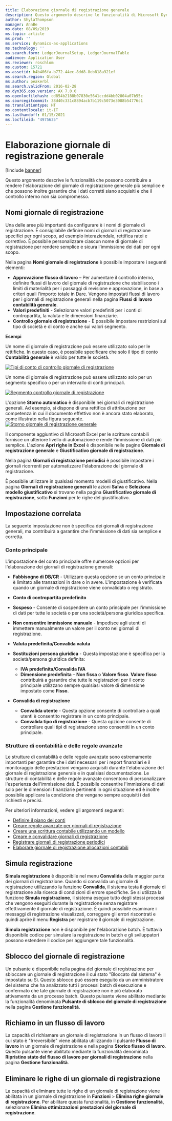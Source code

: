 ```yaml
---
title: Elaborazione giornale di registrazione generale
description: Questo argomento descrive le funzionalità di Microsoft Dynamics 365 Finance che possono contribuire a rendere l'elaborazione del giornale di registrazione generale più semplice e che possono inoltre garantire che i dati corretti siano acquisiti e che il controllo interno non sia compromesso.
author: ShylaThompson
manager: AnnBe
ms.date: 08/09/2019
ms.topic: article
ms.prod: ''
ms.service: dynamics-ax-applications
ms.technology: ''
ms.search.form: LedgerJournalSetup, LedgerJournalTable
audience: Application User
ms.reviewer: roschlom
ms.custom: 15721
ms.assetid: b4b406fa-b772-44ec-8dd8-8eb818a921ef
ms.search.region: Global
ms.author: peakerbl
ms.search.validFrom: 2016-02-28
ms.dyn365.ops.version: AX 7.0.0
ms.openlocfilehash: cd854b2188b07830e5641ccdd4bb02804a07b55c
ms.sourcegitcommit: 38d40c331c8894acb7b119c5073e3088b54776c1
ms.translationtype: HT
ms.contentlocale: it-IT
ms.lasthandoff: 01/15/2021
ms.locfileid: "4975635"
---
```

# <a name="general-journal-processing"></a>Elaborazione giornale di registrazione generale

[!include [banner](../includes/banner.md)]

Questo argomento descrive le funzionalità che possono contribuire a rendere l'elaborazione del giornale di registrazione generale più semplice e che possono inoltre garantire che i dati corretti siano acquisiti e che il controllo interno non sia compromesso.  

## <a name="journal-names"></a>Nomi giornale di registrazione

Una delle aree più importanti da configurare è i nomi di giornale di registrazione. È consigliabile definire nomi di giornali di registrazione specifici per ogni scopo, ad esempio interaziendale, rettifica ratei e correttivo. È possibile personalizzare ciascun nome di giornale di registrazione per rendere semplice e sicura l'immissione dei dati per ogni scopo. 

Nella pagina **Nomi giornale di registrazione** è possibile impostare i seguenti elementi:

-   **Approvazione flusso di lavoro** – Per aumentare il controllo interno, definire flussi di lavoro del giornale di registrazione che stabiliscono i limiti di materialità per i passaggi di revisione e approvazione, in base a criteri quali l'importo totale in Dare. Vengono impostati flussi di lavoro per i giornali di registrazione generali nella pagina **Flussi di lavoro contabilità generale**.
-   **Valori predefiniti** - Selezionare valori predefiniti per i conti di contropartita, la valuta e le dimensioni finanziarie.
-   **Controllo giornale di registrazione** - È possibile impostare restrizioni sul tipo di società e di conto e anche sui valori segmento. 

**Esempi**

Un nome di giornale di registrazione può essere utilizzato solo per le rettifiche. In questo caso, è possibile specificare che solo il tipo di conto **Contabilità generale** è valido per tutte le società. 

[![Tipi di conto di controllo giornale di registrazione](./media/journal-control-account-types1.png)](./media/journal-control-account-types1.png)

Un nome di giornale di registrazione può essere utilizzato solo per un segmento specifico o per un intervallo di conti principali. 

[![Segmento controllo giornale di registrazione](./media/journal-control-segment1.png)](./media/journal-control-segment1.png)

L'opzione **Storno automatico** è disponibile nei giornali di registrazione generali. Ad esempio, si dispone di una rettifica di attribuzione per competenza in cui il documento effettivo non è ancora stato elaborato, come illustrato nella figura seguente.
[![Storno giornale di registrazione generale](./media/general-journal-reversing1.png)](./media/general-journal-reversing1.png) 

Il componente aggiuntivo di Microsoft Excel per le scritture contabili fornisce un ulteriore livello di automazione e rende l'immissione di dati più semplice. L'azione **Apri righe in Excel** è disponibile nelle pagine **Giornale di registrazione generale** e **Giustificativo giornale di registrazione**. 

Nella pagina **Giornali di registrazione periodici** è possibile impostare i giornali ricorrenti per automatizzare l'elaborazione del giornale di registrazione. 

È possibile utilizzare in qualsiasi momento modelli di giustificativo. Nella pagina **Giornali di registrazione generali** le azioni **Salva** e **Seleziona modello giustificativo** si trovano nella pagina **Giustificativo giornale di registrazione**, sotto **Funzioni** per le righe del giustificativo.

## <a name="related-setup"></a>Impostazione correlata
La seguente impostazione non è specifica dei giornali di registrazione generali, ma contribuirà a garantire che l'immissione di dati sia semplice e corretta.

### <a name="main-account"></a>Conto principale

L'impostazione del conto principale offre numerose opzioni per l'elaborazione dei giornali di registrazione generali:

-   **Fabbisogno di DB/CR** - Utilizzare questa opzione se un conto principale è limitato alle transazioni in dare o in avere. L'impostazione è verificata quando un giornale di registrazione viene convalidato o registrato.

-   **Conto di contropartita predefinito**
-   **Sospeso** - Consente di sospendere un conto principale per l'immissione di dati per tutte le società o per una società/persona giuridica specifica.
-   **Non consentire immissione manuale** - Impedisce agli utenti di immettere manualmente un valore per il conto nei giornali di registrazione.
-   **Valuta predefinita/Convalida valuta**
-   **Sostituzioni persona giuridica** - Questa impostazione è specifica per la società/persona giuridica definita:
    -   **IVA predefinita/Convalida IVA**
    -   **Dimensione predefinita** – **Non fissa** o **Valore fisso**. **Valore fisso** contribuirà a garantire che tutte le registrazioni per il conto principale utilizzano sempre qualsiasi valore di dimensione impostato come **Fisso**.
-   **Convalida di registrazione**
    -   **Convalida utente** - Questa opzione consente di controllare a quali utenti è consentito registrare in un conto principale.
    -   **Convalida tipo di registrazione** - Questa opzione consente di controllare quali tipi di registrazione sono consentiti in un conto principale.

### <a name="accounting-structures-and-advanced-rules-structures"></a>Strutture di contabilità e delle regole avanzate

Le strutture di contabilità e delle regole avanzate sono estremamente importanti per garantire che i dati necessari per i report finanziari e il monitoraggio delle prestazioni vengano acquisiti durante l'elaborazione del giornale di registrazione generale e in qualsiasi documentazione. Le strutture di contabilità e delle regole avanzate consentono di personalizzare l'esperienza dell'immissione dati. È possibile consentire l'immissione di dati solo per le dimensioni finanziarie pertinenti in ogni situazione ed è inoltre possibile applicare la condizione che vengano sempre acquisiti i dati richiesti e precisi.

Per ulteriori informazioni, vedere gli argomenti seguenti:
- [Definire il piano dei conti](plan-chart-of-accounts.md) 
- [Creare regole avanzate per giornali di registrazione](tasks/create-advanced-rules-journals.md)
- [Creare una scrittura contabile utilizzando un modello](tasks/create-journal-entry-template.md)
- [Creare e convalidare giornali di registrazione](tasks/create-validate-journals.md)
- [Registrare giornali di registrazione periodici](tasks/post-periodic-journals.md)
- [Elaborare giornale di registrazione allocazioni contabili](tasks/process-ledger-allocation-journal.md)

## <a name="simulate-posting"></a>Simula registrazione
**Simula registrazione** è disponibile nel menu **Convalida** della maggior parte dei giornali di registrazione. Quando si convalida un giornale di registrazione utilizzando la funzione **Convalida**, il sistema testa il giornale di registrazione alla ricerca di condizioni di errore specifiche. Se si utilizza la funzione **Simula registrazione**, il sistema esegue tutto degli stessi processi che vengono eseguiti durante la registrazione senza registrare effettivamente il giornale di registrazione. È quindi possibile esaminare i messaggi di registrazione visualizzati, correggere gli errori riscontrati e quindi aprire il menu **Registra** per registrare il giornale di registrazione. 

**Simula registrazione** non è disponibile per l'elaborazione batch. È tuttavia disponibile codice per simulare la registrazione in batch e gli sviluppatori possono estendere il codice per aggiungere tale funzionalità.  

## <a name="journal-unlock"></a>Sblocco del giornale di registrazione
Un pulsante è disponibile nella pagina del giornale di registrazione per sbloccare un giornale di registrazione il cui stato "Bloccato dal sistema" è impostato su Sì. Questo sblocco può essere eseguito da un amministratore del sistema che ha analizzato tutti i processi batch di esecuzione e confermato che tale giornale di registrazione non è più elaborato attivamente da un processo batch. Questo pulsante viene abilitato mediante la funzionalità denominata **Pulsante di sblocco del giornale di registrazione** nella pagina **Gestione funzionalità**. 

## <a name="workflow-recall"></a>Richiamo in un flusso di lavoro 
La capacità di richiamare un giornale di registrazione in un flusso di lavoro il cui stato è "Irreversibile" viene abilitata utilizzando il pulsante **Flusso di lavoro** in un giornale di registrazione e nella pagina **Storico flusso di lavoro**. Questo pulsante viene abilitato mediante la funzionalità denominata **Ripristino stato del flusso di lavoro per giornali di registrazione** nella pagina **Gestione funzionalità**.

## <a name="delete-journal-lines"></a>Eliminare le righe di un giornale di registrazione
La capacità di eliminare tutte le righe di un giornale di registrazione viene abilitata in un giornale di registrazione in **Funzioni** > **Elimina righe giornale di registrazione**. Per abilitare questa funzionalità, in **Gestione funzionalità**, selezionare **Elimina ottimizzazioni prestazioni del giornale di registrazione**.
